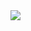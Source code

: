 <div>
<link rel="stylesheet" type='text/css' href="https://cdn.jsdelivr.net/gh/devicons/devicon@latest/devicon.min.css" />
<i class="devicon-arduino-plain-wordmark "></i>
</div>                 
<picture>
  <source
    srcset="https://github-readme-stats.vercel.app/api?username=dpaiane&show_icons=true&theme=dark"
    media="(prefers-color-scheme: dark)"
  />
  <source
    srcset="https://github-readme-stats.vercel.app/api?username=dpaiane&show_icons=true"
    media="(prefers-color-scheme: light), (prefers-color-scheme: no-preference)"
  />
  <img src="https://github-readme-stats.vercel.app/api?username=dpaiane&show_icons=true" />
</picture>

